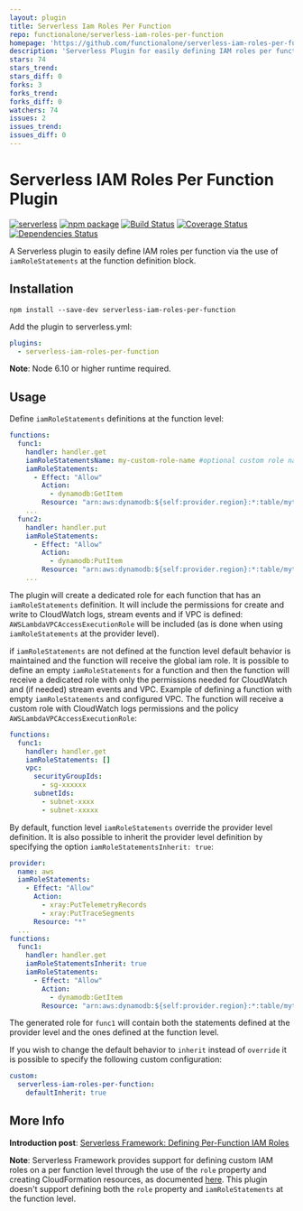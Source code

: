 ```yaml
---
layout: plugin
title: Serverless Iam Roles Per Function
repo: functionalone/serverless-iam-roles-per-function
homepage: 'https://github.com/functionalone/serverless-iam-roles-per-function'
description: 'Serverless Plugin for easily defining IAM roles per function via the use of iamRoleStatements at the function level.'
stars: 74
stars_trend: 
stars_diff: 0
forks: 3
forks_trend: 
forks_diff: 0
watchers: 74
issues: 2
issues_trend: 
issues_diff: 0
---
```



# Serverless IAM Roles Per Function Plugin

[![serverless][sls-image]][sls-url] 
[![npm package][npm-image]][npm-url] 
[![Build Status][travis-image]][travis-url] 
[![Coverage Status][coveralls-image]][coveralls-url] 
[![Dependencies Status][david-image]][david-url]

A Serverless plugin to easily define IAM roles per function via the use of `iamRoleStatements` at the function definition block. 

## Installation
```
npm install --save-dev serverless-iam-roles-per-function
```

Add the plugin to serverless.yml:

```yaml
plugins:
  - serverless-iam-roles-per-function
```

**Note**: Node 6.10 or higher runtime required.

## Usage

Define `iamRoleStatements` definitions at the function level:

```yaml
functions:
  func1:
    handler: handler.get
    iamRoleStatementsName: my-custom-role-name #optional custom role name setting instead of the default generated one
    iamRoleStatements:
      - Effect: "Allow"        
        Action:
          - dynamodb:GetItem        
        Resource: "arn:aws:dynamodb:${self:provider.region}:*:table/mytable"
    ...
  func2:
    handler: handler.put    
    iamRoleStatements:
      - Effect: "Allow"        
        Action:
          - dynamodb:PutItem        
        Resource: "arn:aws:dynamodb:${self:provider.region}:*:table/mytable"
    ...
```

The plugin will create a dedicated role for each function that has an `iamRoleStatements` definition. It will include the permissions for create and write to CloudWatch logs, stream events and if VPC is defined: `AWSLambdaVPCAccessExecutionRole` will be included (as is done when using `iamRoleStatements` at the provider level).

if `iamRoleStatements` are not defined at the function level default behavior is maintained and the function will receive the global iam role. It is possible to define an empty `iamRoleStatements` for a function and then the function will receive a dedicated role with only the permissions needed for CloudWatch and (if needed) stream events and VPC. Example of defining a function with empty `iamRoleStatements` and configured VPC. The function will receive a custom role with CloudWatch logs permissions and the policy `AWSLambdaVPCAccessExecutionRole`:

```yaml
functions:
  func1:
    handler: handler.get    
    iamRoleStatements: []
    vpc:
      securityGroupIds:
        - sg-xxxxxx
      subnetIds:
        - subnet-xxxx
        - subnet-xxxxx
```

By default, function level `iamRoleStatements` override the provider level definition. It is also possible to inherit the provider level definition by specifying the option `iamRoleStatementsInherit: true`:

```yaml
provider:
  name: aws
  iamRoleStatements:
    - Effect: "Allow"
      Action:
        - xray:PutTelemetryRecords
        - xray:PutTraceSegments
      Resource: "*"
  ...
functions:
  func1:
    handler: handler.get
    iamRoleStatementsInherit: true
    iamRoleStatements:
      - Effect: "Allow"        
        Action:
          - dynamodb:GetItem        
        Resource: "arn:aws:dynamodb:${self:provider.region}:*:table/mytable"
```
The generated role for `func1` will contain both the statements defined at the provider level and the ones defined at the function level.

If you wish to change the default behavior to `inherit` instead of `override` it is possible to specify the following custom configuration:

```yaml
custom:
  serverless-iam-roles-per-function:
    defaultInherit: true
```

## More Info

**Introduction post**:
[Serverless Framework: Defining Per-Function IAM Roles](https://medium.com/@glicht/serverless-framework-defining-per-function-iam-roles-c678fa09f46d)


**Note**: Serverless Framework provides support for defining custom IAM roles on a per function level through the use of the `role` property and creating CloudFormation resources, as documented [here](https://serverless.com/framework/docs/providers/aws/guide/iam#custom-iam-roles). This plugin doesn't support defining both the `role` property and `iamRoleStatements` at the function level.

[npm-image]:https://img.shields.io/npm/v/serverless-iam-roles-per-function.svg
[npm-url]:http://npmjs.org/package/serverless-iam-roles-per-function
[sls-image]:http://public.serverless.com/badges/v3.svg
[sls-url]:http://www.serverless.com
[travis-image]:https://travis-ci.org/functionalone/serverless-iam-roles-per-function.svg?branch=master
[travis-url]:https://travis-ci.org/functionalone/serverless-iam-roles-per-function
[david-image]:https://david-dm.org/functionalone/serverless-iam-roles-per-function/status.svg
[david-url]:https://david-dm.org/functionalone/serverless-iam-roles-per-function
[coveralls-image]:https://coveralls.io/repos/github/functionalone/serverless-iam-roles-per-function/badge.svg?branch=master
[coveralls-url]:https://coveralls.io/github/functionalone/serverless-iam-roles-per-function?branch=master
